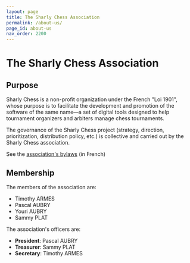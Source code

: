 ```yaml
---
layout: page
title: The Sharly Chess Association
permalink: /about-us/
page_id: about-us
nav_order: 2200
---
```


# The Sharly Chess Association

## Purpose

Sharly Chess is a non-profit organization under the French "Loi 1901", whose purpose is to facilitate the development and promotion of the software of the same name—a set of digital tools designed to help tournament organizers and arbiters manage chess tournaments.

The governance of the Sharly Chess project (strategy, direction, prioritization, distribution policy, etc.) is collective and carried out by the Sharly Chess association.

See the [association's bylaws](/assets/docs/sharly-chess-statuts-20250317-s.pdf) (in French)

## Membership

The members of the association are:

* Timothy ARMES
* Pascal AUBRY
* Youri AUBRY
* Sammy PLAT

The association's officers are:

* **President**: Pascal AUBRY
* **Treasurer**: Sammy PLAT
* **Secretary**: Timothy ARMES
